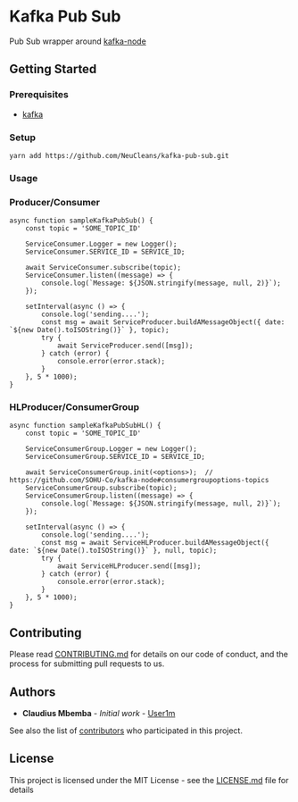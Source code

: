 # Kafka Pub Sub


Pub Sub wrapper around [kafka-node](https://github.com/SOHU-Co/kafka-node)

## Getting Started


### Prerequisites

* [kafka](https://github.com/NeuCleans/kafka-docker/tree/pub-sub)

### Setup

`yarn add https://github.com/NeuCleans/kafka-pub-sub.git`


### Usage

### Producer/Consumer

```
async function sampleKafkaPubSub() {
    const topic = 'SOME_TOPIC_ID'

    ServiceConsumer.Logger = new Logger();
    ServiceConsumer.SERVICE_ID = SERVICE_ID;

    await ServiceConsumer.subscribe(topic);
    ServiceConsumer.listen((message) => {
        console.log(`Message: ${JSON.stringify(message, null, 2)}`);
    });

    setInterval(async () => {
        console.log('sending....');
        const msg = await ServiceProducer.buildAMessageObject({ date: `${new Date().toISOString()}` }, topic);
        try {
            await ServiceProducer.send([msg]);
        } catch (error) {
            console.error(error.stack);
        }
    }, 5 * 1000);
}
```

### HLProducer/ConsumerGroup

```
async function sampleKafkaPubSubHL() {
    const topic = 'SOME_TOPIC_ID'

    ServiceConsumerGroup.Logger = new Logger();
    ServiceConsumerGroup.SERVICE_ID = SERVICE_ID;

    await ServiceConsumerGroup.init(<options>);  // https://github.com/SOHU-Co/kafka-node#consumergroupoptions-topics
    ServiceConsumerGroup.subscribe(topic);
    ServiceConsumerGroup.listen((message) => {
        console.log(`Message: ${JSON.stringify(message, null, 2)}`);
    });

    setInterval(async () => {
        console.log('sending....');
        const msg = await ServiceHLProducer.buildAMessageObject({ date: `${new Date().toISOString()}` }, null, topic);
        try {
            await ServiceHLProducer.send([msg]);
        } catch (error) {
            console.error(error.stack);
        }
    }, 5 * 1000);
}
```

## Contributing

Please read [CONTRIBUTING.md](https://gist.github.com/PurpleBooth/b24679402957c63ec426) for details on our code of conduct, and the process for submitting pull requests to us.


## Authors

* **Claudius Mbemba** - *Initial work* - [User1m](https://github.com/User1m)

See also the list of [contributors](https://github.com/NeuCleans/kafka-pub-sub/contributors) who participated in this project.

## License

This project is licensed under the MIT License - see the [LICENSE.md](LICENSE.md) file for details

